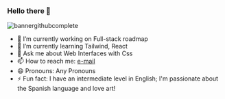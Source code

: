 ### Hello there 👋
![bannergithubcomplete](https://github.com/CodeByGab/CodeByGab/assets/68762913/719d596b-72ec-4559-93c6-857100a369b1)

- 🔭 I’m currently working on Full-stack roadmap
- 🌱 I’m currently learning Tailwind, React
- 💬 Ask me about Web Interfaces with Css
- 📫 How to reach me: [e-mail](mailto:gabrielsoares1602@gmail.com)
- 😄 Pronouns: Any Pronouns
- ⚡ Fun fact: I have an intermediate level in English; I'm passionate about the Spanish language and love art!
